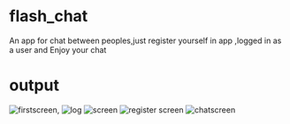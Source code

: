 # flash_chat
An app for chat between peoples,just register yourself in app ,logged in as a user and Enjoy your chat

# output

![firstscreen](https://user-images.githubusercontent.com/70143736/178362911-7527ec47-65d6-437d-99d9-53e834a9de57.png), 
![log](https://user-images.githubusercontent.com/70143736/178363424-00030de5-8b7f-4a93-af7b-782562c2f25b.png)
![screen](https://user-images.githubusercontent.com/70143736/178364032-b70add7d-6bd4-4317-8c54-b6f6a718eae6.png)
![register screen](https://user-images.githubusercontent.com/70143736/178364296-624f1212-5d7b-4d75-978b-35b45763d3bb.png)
![chatscreen](https://user-images.githubusercontent.com/70143736/178364566-87fd89b2-eab9-478e-ba17-7eb5d0ca52b3.png)
